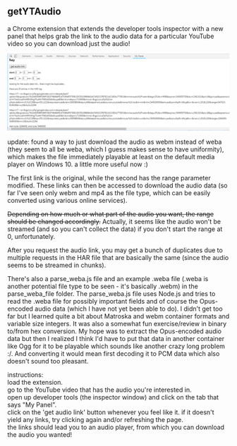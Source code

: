 ## getYTAudio
    
a Chrome extension that extends the developer tools inspector with a new panel that helps grab the link to the audio data for a particular YouTube video so you can download just the audio!    
    
![current look of the extension](screenshot.png "current look")    
    
update: found a way to just download the audio as webm instead of weba (they seem to all be weba, which I guess makes sense to have uniformity), which makes the file immediately playable at least on the default media player on Windows 10. a little more useful now :)    
    
The first link is the original, while the second has the range parameter modified. These links can then be accessed to download the audio data (so far I've seen only webm and mp4 as the file type, which can be easily converted using various online services).    
    
~~Depending on how much or what part of the audio you want, the range should be changed accordingly.~~ Actually, it seems like the audio won't be streamed (and so you can't collect the data) if you don't start the range at 0, unfortunately.    
    
After you request the audio link, you may get a bunch of duplicates due to multiple requests in the HAR file that are basically the same (since the audio seems to be streamed in chunks).    
    
There's also a parse_weba.js file and an example .weba file (.weba is another potential file type to be seen - it's basically .webm) in the parse_weba_file folder. The parse_weba.js file uses Node.js and tries to read the .weba file for possibly important fields and of course the Opus-encoded audio data (which I have not yet been able to do). I didn't get too far but I learned quite a bit about Matroska and webm container formats and variable size integers. It was also a somewhat fun exercise/review in binary to/from hex conversion. My hope was to extract the Opus-encoded audio data but then I realized I think I'd have to put that data in another container like Ogg for it to be playable which sounds like another crazy long problem :/. And converting it would mean first decoding it to PCM data which also doesn't sound too pleasant.    
    
    
instructions:    
load the extension.    
go to the YouTube video that has the audio you're interested in.    
open up developer tools (the inspector window) and click on the tab that says "My Panel".    
click on the 'get audio link' button whenever you feel like it. if it doesn't yield any links, try clicking again and/or refreshing the page.    
the links should lead you to an audio player, from which you can download the audio you wanted!       
